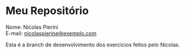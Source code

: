 # Meu Repositório

Nome: Nicolas Pierini  
E-mail: nicolaspierine@exemplo.com

Esta é a branch de desenvolvimento dos exercicios feitos pelo Nicolas.